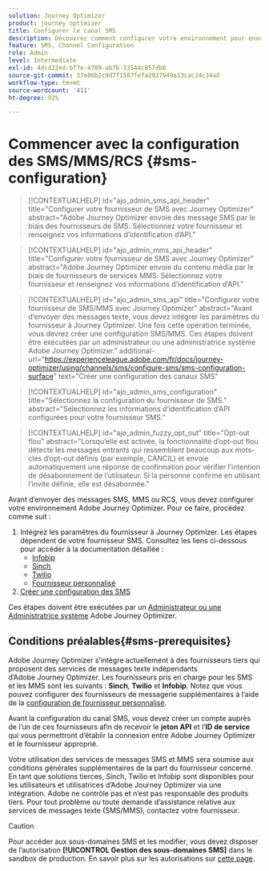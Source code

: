 ```yaml
---
solution: Journey Optimizer
product: journey optimizer
title: Configurer le canal SMS
description: Découvrez comment configurer votre environnement pour envoyer des messages texte avec Journey Optimizer.
feature: SMS, Channel Configuration
role: Admin
level: Intermediate
exl-id: 4dcd22ed-bf7e-4789-ab7b-33544c857db8
source-git-commit: 37e86b2c9d7f1587fefa2927949a13cac24c34ad
workflow-type: tm+mt
source-wordcount: '411'
ht-degree: 92%

---
```


# Commencer avec la configuration des SMS/MMS/RCS {#sms-configuration}

>[!CONTEXTUALHELP]
>id="ajo_admin_sms_api_header"
>title="Configurer votre fournisseur de SMS avec Journey Optimizer"
>abstract="Adobe Journey Optimizer envoie des message SMS par le biais des fournisseurs de SMS. Sélectionnez votre fournisseur et renseignez vos informations d’identification d’API."

>[!CONTEXTUALHELP]
>id="ajo_admin_mms_api_header"
>title="Configurer votre fournisseur de SMS avec Journey Optimizer"
>abstract="Adobe Journey Optimizer envoie du contenu média par le biais de fournisseurs de services MMS. Sélectionnez votre fournisseur et renseignez vos informations d’identification d’API."

>[!CONTEXTUALHELP]
>id="ajo_admin_sms_api"
>title="Configurer votre fournisseur de SMS/MMS avec Journey Optimizer"
>abstract="Avant d’envoyer des messages texte, vous devez intégrer les paramètres du fournisseur à Journey Optimizer. Une fois cette opération terminée, vous devrez créer une configuration SMS/MMS. Ces étapes doivent être exécutées par un administrateur ou une administratrice système Adobe Journey Optimizer."
>additional-url="https://experienceleague.adobe.com/fr/docs/journey-optimizer/using/channels/sms/configure-sms/sms-configuration-surface" text="Créer une configuration des canaux SMS"

>[!CONTEXTUALHELP]
>id="ajo_admin_sms_configuration"
>title="Sélectionnez la configuration du fournisseur de SMS."
>abstract="Sélectionnez les informations d’identification d’API configurées pour votre fournisseur SMS."

>[!CONTEXTUALHELP]
>id="ajo_admin_fuzzy_opt_out"
>title="Opt-out flou"
>abstract="Lorsqu’elle est activée, la fonctionnalité d’opt-out flou détecte les messages entrants qui ressemblent beaucoup aux mots-clés d’opt-out définis (par exemple, CANCIL) et envoie automatiquement une réponse de confirmation pour vérifier l’intention de désabonnement de l’utilisateur. Si la personne confirme en utilisant l’invite définie, elle est désabonnée."

Avant d’envoyer des messages SMS, MMS ou RCS, vous devez configurer votre environnement Adobe Journey Optimizer. Pour ce faire, procédez comme suit :

1. Intégrez les paramètres du fournisseur à Journey Optimizer.
Les étapes dépendent de votre fournisseur SMS. Consultez les liens ci-dessous pour accéder à la documentation détaillée :
   * [Infobip](sms-configuration-infobip.md)
   * [Sinch](sms-configuration-sinch.md)
   * [Twilio](sms-configuration-twilio.md)
   * [Fournisseur personnalisé](sms-configuration-custom.md)
1. [Créer une configuration des SMS](sms-configuration-surface.md)

Ces étapes doivent être exécutées par un [Administrateur ou une Administratrice système](../start/path/administrator.md) Adobe Journey Optimizer.

## Conditions préalables{#sms-prerequisites}

Adobe Journey Optimizer s’intègre actuellement à des fournisseurs tiers qui proposent des services de messages texte indépendants d’Adobe Journey Optimizer. Les fournisseurs pris en charge pour les SMS et les MMS sont les suivants : **Sinch**, **Twilio** et **Infobip**. Notez que vous pouvez configurer des fournisseurs de messagerie supplémentaires à l’aide de la [configuration de fournisseur personnalisé](sms-configuration-custom.md).

Avant la configuration du canal SMS, vous devez créer un compte auprès de l’un de ces fournisseurs afin de recevoir le **jeton API** et l’**ID de service** qui vous permettront d’établir la connexion entre Adobe Journey Optimizer et le fournisseur approprié.

Votre utilisation des services de messages SMS et MMS sera soumise aux conditions générales supplémentaires de la part du fournisseur concerné. En tant que solutions tierces, Sinch, Twilio et Infobip sont disponibles pour les utilisateurs et utilisatrices d’Adobe Journey Optimizer via une intégration. Adobe ne contrôle pas et n’est pas responsable des produits tiers. Pour tout problème ou toute demande d’assistance relative aux services de messages texte (SMS/MMS), contactez votre fournisseur.

>[!CAUTION]
>
>Pour accéder aux sous-domaines SMS et les modifier, vous devez disposer de l’autorisation **[!UICONTROL Gestion des sous-domaines SMS]** dans le sandbox de production. En savoir plus sur les autorisations sur [cette page](../administration/high-low-permissions.md#administration-permissions).
>

